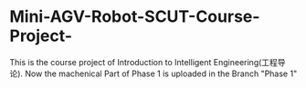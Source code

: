 # Mini-AGV-Robot-SCUT-Course-Project-
This is the course project of Introduction to  Intelligent Engineering(工程导论). 
Now the machenical Part of Phase 1 is uploaded in the Branch "Phase 1"
